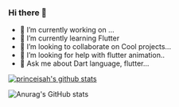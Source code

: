 ### Hi there 👋

- 🔭 I’m currently working on ...
- 🌱 I’m currently learning Flutter
- 👯 I’m looking to collaborate on Cool projects...
- 🤔 I’m looking for help with flutter animation..
- 💬 Ask me about  Dart language, flutter...


[![princeisah's github stats](https://github-readme-stats.vercel.app/api?username=princeisah)](https://github.com/anuraghazra/github-readme-stats)

![Anurag's GitHub stats](https://github-readme-stats.vercel.app/api?username=princeisah&count_private=true)

